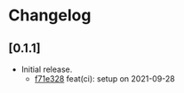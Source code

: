 # Changelog

## \[0.1.1]

- Initial release.
  - [f71e328](https://www.github.com/tauri-apps/tauri-plugin-websocket/commit/f71e328850656309002087a6bfa238c5aa9022f3) feat(ci): setup on 2021-09-28
